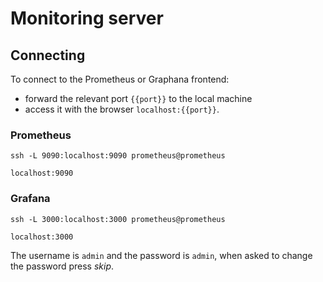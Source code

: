 # Monitoring server

## Connecting

To connect to the Prometheus or Graphana frontend: 
- forward the relevant port ```{{port}}``` to the local machine
- access it with the browser ```localhost:{{port}}```.

### Prometheus

```
ssh -L 9090:localhost:9090 prometheus@prometheus
```

```
localhost:9090
```

### Grafana

```
ssh -L 3000:localhost:3000 prometheus@prometheus
```

```
localhost:3000
```

The username is ```admin``` and the password is ```admin```, when asked to change the password press *skip*.
